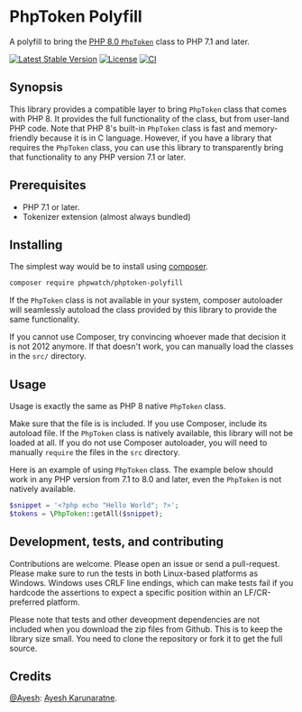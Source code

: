 # PhpToken Polyfill

A polyfill to bring the [PHP 8.0 `PhpToken`](https://php.watch/versions/8.0/PhpToken) class to PHP 7.1 and later.

[![Latest Stable Version](https://poser.pugx.org/phpwatch/phptoken-polyfill/v/stable)](https://packagist.org/packages/phpwatch/phptoken-polyfill) [![License](https://poser.pugx.org/phpwatch/phptoken-polyfill/license)](https://github.com/phpwatch/phptoken-polyfill)  [![CI](https://github.com/phpwatch/phptoken-polyfill/workflows/CI/badge.svg)](https://github.com/phpwatch/phptoken-polyfill/actions)  

## Synopsis
This library provides a compatible layer to bring `PhpToken` class that comes with PHP 8. It provides the full functionality of the class, but from user-land PHP code. Note that PHP 8's built-in `PhpToken` class is fast and memory-friendly because it is in C language. However, if you have a library that requires the `PhpToken` class, you can use this library to transparently bring that functionality to any PHP version 7.1 or later.

## Prerequisites

 - PHP 7.1 or later.
 - Tokenizer extension (almost always bundled)

## Installing

The simplest way would be to install using [composer](https://getcomposer.org).

```bash
composer require phpwatch/phptoken-polyfill
```

If the `PhpToken` class is not available in your system, composer autoloader will seamlessly autoload the class provided by this library to provide the same functionality.

If you cannot use Composer, try convincing whoever made that decision it is not 2012 anymore. If that doesn't work, you can manually load the classes in the `src/` directory.

## Usage

Usage is exactly the same as PHP 8 native `PhpToken` class. 

Make sure that the file is is included. If you use Composer, include its autoload file. If the `PhpToken` class is natively available, this library will not be loaded at all. If you do not use Composer autoloader, you will need to manually `require` the files in the `src` directory.

Here is an example of using `PhpToken` class. The example below should work in any PHP version from 7.1 to 8.0 and later, even the `PhpToken` is not natively available.

```php
$snippet = '<?php echo "Hello World"; ?>';
$tokens = \PhpToken::getAll($snippet);
```

## Development, tests, and contributing
Contributions are welcome. Please open an issue or send a pull-request. Please make sure to run the tests in both Linux-based platforms as Windows. Windows uses CRLF line endings, which can make tests fail if you hardcode the assertions to expect a specific position within an LF/CR-preferred platform.

Please note that tests and other deveopment dependencies are not included when you download the zip files from Github. This is to keep the library size small. You need to clone the repository or fork it to get the full source.

## Credits

[@Ayesh](https://github.com/Ayesh): [Ayesh Karunaratne](https://ayesh.me).
